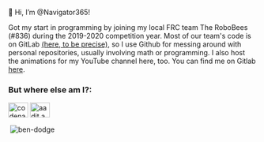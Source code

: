 👋 Hi, I’m @Navigator365!

Got my start in programming by joining my local FRC team The RoboBees (#836) during the 2019-2020 competition year. Most of our team's code is on GitLab [(here, to be precise),](https://gitlab.com/growingstems/frc-836-the-robobees) 
so I use Github for messing around with personal repositories, usually involving math or programming. I also host the animations for my YouTube channel here, too. 
You can find me on Gitlab [here](https://gitlab.com/Navigator365).

<h3 align="left">But where else am I?:</h3>
<a href="https://www.youtube.com/channel/UCcwqFGL8OiEFYXd3OMQS4cA/" target="blank"><img align="center" src="https://raw.githubusercontent.com/rahuldkjain/github-profile-readme-generator/master/src/images/icons/Social/youtube.svg" alt="codenatix" height="30" width="40" /></a>
<a href="https://codeforces.com/profile/AjaccioToArcole" target="blank"><img align="center" src="https://cdn.jsdelivr.net/npm/simple-icons@3.0.1/icons/codeforces.svg" alt="aadit.ambadkar" height="30" width="40" /></a>

<p>&nbsp;<img align="center" src="https://github-readme-stats.vercel.app/api?username=Navigator365&show_icons=true&locale=en" alt="ben-dodge" /></p>

